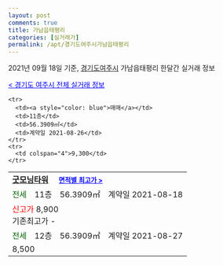 ```yaml
---
layout: post
comments: true
title: 가남읍태평리
categories: [실거래가]
permalink: /apt/경기도여주시가남읍태평리
---
```


2021년 09월 18일 기준, <a href="/apt/경기도여주시">경기도여주시</a> 가남읍태평리 한달간 실거래 정보

<a style="color: blue;" href="/apt/경기도여주시">< 경기도 여주시 전체 실거래 정보</a>
<!---- start ---->
<table>
  <tr>
    <td colspan="4" style="font-weight: bold;"><a href="/apt/경기도여주시가남읍태평리굿모닝타워">굿모닝타워</a> &nbsp;&nbsp;&nbsp; <a style="color: blue; font-size: smaller;" href="/apt/경기도여주시가남읍태평리굿모닝타워">면적별 최고가 ></a></td>
  </tr>
    
    <tr>
      <td><a style="color: blue">매매</a></td>
      <td>11층</td>
      <td>56.3909㎡</td>
      <td>계약일 2021-08-26</td>
    </tr>
    <tr>
      <td colspan="4">9,300</td>
    </tr>
      
  <tr>
    <td><a style="color: darkgreen">전세</a></td>
    <td>11층</td>
    <td>56.3909㎡</td>
    <td>계약일 2021-08-18</td>
  </tr>
  <tr>
    <td colspan="4"><a style="color: red;">신고가 </a>8,900<br>기존최고가 -</td>
  </tr>
    
  <tr>
    <td><a style="color: darkgreen">전세</a></td>
    <td>12층</td>
    <td>56.3909㎡</td>
    <td>계약일 2021-08-27</td>
  </tr>
  <tr>
    <td colspan="4">8,500</td>
  </tr>
    
</table>
<!---- end ---->
    